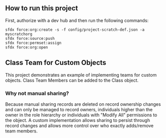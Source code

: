 ## How to run this project
First, authorize with a dev hub and then run the following commands:

    sfdx force:org:create -s -f config/project-scratch-def.json -a  myscratchorg
    sfdx force:source:push
    sfdx force:permset:assign
    sfdx force:org:open

## Class Team for Custom Objects

This project demonstrates an example of implementing teams for custom objects. Class Team Members can be added to the Class object. 

### Why not manual sharing?

Because manual sharing records are deleted on record ownership changes and can only be managed to record owners, individuals higher than the owner in the role hierarchy or individuals with "Modify All" permissions to the object. A custom implementation allows sharing to persist through record changes and allows more control over who exactly adds/remove team members.